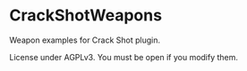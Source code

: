 # CrackShotWeapons
Weapon examples for Crack Shot plugin.

License under AGPLv3. You must be open if you modify them.
